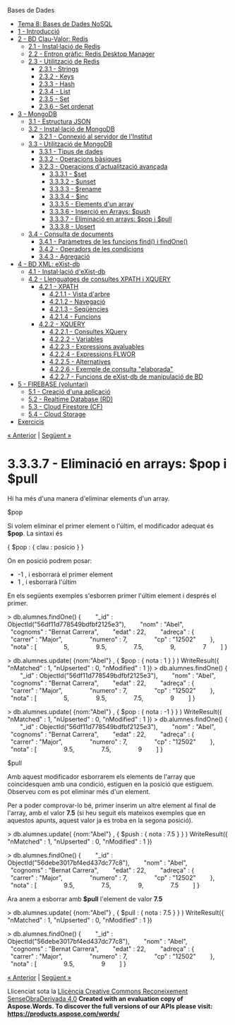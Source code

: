 Bases de Dades

- [Tema 8: Bases de Dades NoSQL](index.md)
- [1 - Introducció](1__introducci.md)
- [2 - BD Clau-Valor: Redis](2__bd_clauvalor_redis.md) 
  - [2.1 - Instal·lació de Redis](21__installaci_de_redis.md)
  - [2.2 - Entron gràfic: Redis Desktop Manager](22__entron_grfic_redis_desktop_manager.md)
  - [2.3 - Utilització de Redis](23__utilitzaci_de_redis.md) 
    - [2.3.1 - Strings](231__strings.md)
    - [2.3.2 - Keys](232__keys.md)
    - [2.3.3 - Hash](233__hash.md)
    - [2.3.4 - List](234__list.md)
    - [2.3.5 - Set](235__set.md)
    - [2.3.6 - Set ordenat](236__set_ordenat.md)
- [3 - MongoDB](3__mongodb.md) 
  - [3.1 - Estructura JSON](31__estructura_json.md)
  - [3.2 - Instal·lació de MongoDB](32__installaci_de_mongodb.md) 
    - [3.2.1 - Connexió al servidor de l'Institut](321__connexi_al_servidor_de_linstitut.md)
  - [3.3 - Utilització de MongoDB](33__utilitzaci_de_mongodb.md) 
    - [3.3.1 - Tipus de dades](331__tipus_de_dades.md)
    - [3.3.2 - Operacions bàsiques](332__operacions_bsiques.md)
    - [3.2.3 - Operacions d'actualització avançada](323__operacions_dactualitzaci_avanada.md) 
      - [3.3.3.1 - $set](3331__set.md)
      - [3.3.3.2 - $unset](3332__unset.md)
      - [3.3.3.3 - $rename](3333__rename.md)
      - [3.3.3.4 - $inc](3334__inc.md)
      - [3.3.3.5 - Elements d'un array](3335__elements_dun_array.md)
      - [3.3.3.6 - Inserció en Arrays: $push](3336__inserci_en_arrays_push.md)
      - [3.3.3.7 - Eliminació en arrays: $pop i $pull](3337__eliminaci_en_arrays_pop_i_pull.md)
      - [3.3.3.8 - Upsert](3338__upsert.md)
  - [3.4 - Consulta de documents](34__consulta_de_documents.md) 
    - [3.4.1 - Paràmetres de les funcions find() i findOne()](341__parmetres_de_les_funcions_find_i_findone.md)
    - [3.4.2 - Operadors de les condicions](342__operadors_de_les_condicions.md)
    - [3.4.3 - Agregació](343__agregaci.md)
- [4 - BD XML: eXist-db](4__bd_xml_existdb.md) 
  - [4.1 - Instal·lació d'eXist-db](41__installaci_dexistdb.md)
  - [4.2 - Llenguatges de consultes XPATH i XQUERY](42__llenguatges_de_consultes_xpath_i_xquery.md) 
    - [4.2.1 - XPATH](421__xpath.md) 
      - [4.2.1.1 - Vista d'arbre](4211__vista_darbre.md)
      - [4.2.1.2 - Navegació](4212__navegaci.md)
      - [4.2.1.3 - Seqüències](4213__seqncies.md)
      - [4.2.1.4 - Funcions](4214__funcions.md)
    - [4.2.2 - XQUERY](422__xquery.md) 
      - [4.2.2.1 - Consultes XQuery](4221__consultes_xquery.md)
      - [4.2.2.2 - Variables](4222__variables.md)
      - [4.2.2.3 - Expressions avaluables](4223__expressions_avaluables.md)
      - [4.2.2.4 - Expressions FLWOR](4224__expressions_flwor.md)
      - [4.2.2.5 - Alternatives](4225__alternatives.md)
      - [4.2.2.6 - Exemple de consulta "elaborada"](4226__exemple_de_consulta_elaborada.md)
      - [4.2.2.7 - Funcions de eXist-db de manipulació de BD](4227__funcions_de_existdb_de_manipulaci_de_bd.md)
- [5 - FIREBASE (voluntari)](5__firebase_voluntari.md) 
  - [5.1 - Creació d'una aplicació](51__creaci_duna_aplicaci.md)
  - [5.2 - Realtime Database (RD)](52__realtime_database_rd.md)
  - [5.3 - Cloud Firestore (CF)](53__cloud_firestore_cf.md)
  - [5.4 - Cloud Storage](54__cloud_storage.md)
- [Exercicis](exercicis.md)

[« Anterior](3336__inserci_en_arrays_push.md) | [Següent »](3338__upsert.md)
# <a name="main"></a>**3.3.3.7 - Eliminació en arrays: $pop i $pull**
Hi ha més d'una manera d'eliminar elements d'un array.

$pop

Si volem eliminar el primer element o l'últim, el modificador adequat és **$pop**. La sintaxi és

{ $pop : { clau : posicio } }

On en posició podrem posar:

- -1 , i esborrarà el primer element
- 1 , i esborrarà l'últim

En els següents exemples s'esborren primer l'últim element i després el primer.

\> db.alumnes.findOne()
{
`    `"\_id" : ObjectId("56df11d778549bdfbf2125e3"),
`    `"nom" : "Abel",
`    `"cognoms" : "Bernat Carrera",
`    `"edat" : 22,
`    `"adreça" : {
`        `"carrer" : "Major",
`        `"numero" : 7,
`        `"cp" : "12502"
`    `},
`    `"nota" : [
`        `5,
`        `9.5,
`        `7.5,
`        `9,
`        `7
`    `]
}

\> db.alumnes.update( {nom:"Abel"} , { $pop : { nota : 1 } } )
WriteResult({ "nMatched" : 1, "nUpserted" : 0, "nModified" : 1 })
\> db.alumnes.findOne()
{
`    `"\_id" : ObjectId("56df11d778549bdfbf2125e3"),
`    `"nom" : "Abel",
`    `"cognoms" : "Bernat Carrera",
`    `"edat" : 22,
`    `"adreça" : {
`        `"carrer" : "Major",
`        `"numero" : 7,
`        `"cp" : "12502"
`    `},
`    `"nota" : [
`        `5,
`        `9.5,
`        `7.5,
`        `9
`    `]
}

\> db.alumnes.update( {nom:"Abel"} , { $pop : { nota : -1 } } )
WriteResult({ "nMatched" : 1, "nUpserted" : 0, "nModified" : 1 })
\> db.alumnes.findOne()
{
`    `"\_id" : ObjectId("56df11d778549bdfbf2125e3"),
`    `"nom" : "Abel",
`    `"cognoms" : "Bernat Carrera",
`    `"edat" : 22,
`    `"adreça" : {
`        `"carrer" : "Major",
`        `"numero" : 7,
`        `"cp" : "12502"
`    `},
`    `"nota" : [
`        `9.5,
`        `7.5,
`        `9
`    `]
}

$pull

Amb aquest modificador esborrarem els elements de l'array que coincidesquen amb una condició, estiguen en la posició que estiguem. Observeu com es pot eliminar més d'un element.

Per a poder comprovar-lo bé, primer inserim un altre element al final de l'array, amb el valor **7.5** (si heu seguit els mateixos exemples que en aquestos apunts, aquest valor ja es troba en la segona posició).

\> db.alumnes.update( {nom:"Abel"} , { $push : { nota : 7.5 } } )
WriteResult({ "nMatched" : 1, "nUpserted" : 0, "nModified" : 1 })


\> db.alumnes.findOne()
{
`    `"\_id" : ObjectId("56debe3017bf4ed437dc77c8"),
`    `"nom" : "Abel",
`    `"cognoms" : "Bernat Carrera",
`    `"edat" : 22,
`    `"adreça" : {
`        `"carrer" : "Major",
`        `"numero" : 7,
`        `"cp" : "12502"
`    `},
`    `"nota" : [
`        `9.5,
`        `7.5,
`        `9,
`        `7.5
`    `]
}

Ara anem a esborrar amb **$pull** l'element de valor **7.5**

\> db.alumnes.update( {nom:"Abel"} , { $pull : { nota : 7.5 } } )
WriteResult({ "nMatched" : 1, "nUpserted" : 0, "nModified" : 1 })

\> db.alumnes.findOne()
{
`    `"\_id" : ObjectId("56debe3017bf4ed437dc77c8"),
`    `"nom" : "Abel",
`    `"cognoms" : "Bernat Carrera",
`    `"edat" : 22,
`    `"adreça" : {
`        `"carrer" : "Major",
`        `"numero" : 7,
`        `"cp" : "12502"
`    `},
`    `"nota" : [
`        `9.5,
`        `9
`    `]
}

[« Anterior](3336__inserci_en_arrays_push.md) | [Següent »](3338__upsert.md)

Llicenciat sota la [Llicència Creative Commons Reconeixement SenseObraDerivada 4.0](http://creativecommons.org/licenses/by-nd/4.0/)
**Created with an evaluation copy of Aspose.Words. To discover the full versions of our APIs please visit: https://products.aspose.com/words/**
